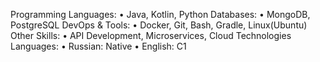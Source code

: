 
Programming Languages:
    • Java, Kotlin, Python
Databases:
    • MongoDB, PostgreSQL
DevOps & Tools:
    • Docker, Git, Bash, Gradle, Linux(Ubuntu)
Other Skills:
    • API Development, Microservices, Cloud Technologies
Languages:
    • Russian: Native
    • English: C1

<!---
arimakish88u/arimakish88u is a ✨ special ✨ repository because its `README.md` (this file) appears on your GitHub profile.
You can click the Preview link to take a look at your changes.
--->

